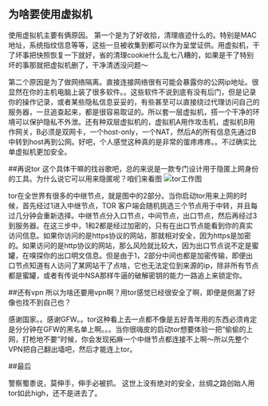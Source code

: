 ## 为啥要使用虚拟机
使用虚拟机主要有俩原因。
第一个是为了好收拾，清理痕迹什么的。特别是MAC地址，系统指纹信息等等，这些一旦被收集到都可以作为呈堂证供。用虚拟机，干了坏事把快照恢复一下就好，省的清理cookie什么乱七八糟的，如果是干了特别坏的事那就把虚拟机删了，干净清透没问题～

第二个原因是为了做网络隔离。直接连接网络很有可能会暴露你的公网ip地址。很显然在你的主机电脑上装了很多软件。。这些软件不说到底有没有后门，但是记录你的操作记录，或者某些隐私信息妥妥的，有些甚至可以直接绕过代理访问自己的服务器，一旦追查起来，都是很容易取证的。所以套一层虚拟机，搭一个干净的环境可以保护隐私不外泄。还有种双层虚拟机的，虚拟机A用作攻击机，虚拟机B用作网关，B必须是双网卡，一个host-only，一个NAT，然后A的所有信息先通过B中转到host再到公网。好吧，个人感觉这种真的是非常的蛋疼疼疼。。不过确实比单虚拟机更加安全。

##再说tor
这个具体干嘛的找谷歌吧，总的来说是一款专门设计用于隐匿上网身份的工具。为什么说它可以用来隐匿呢？咱们来看图
![tor工作图][1]

tor在全世界有很多的中继节点，就是图中的2部分。当你启动tor用来上网的时候，首先经过1进入中继节点，TOR 客户端会随机挑选三个节点用于中转，并且每过几分钟会重新选择。中继节点分入口节点，中间节点，出口节点，然后再经过3到服务器。在这三步中，1和2都是经过加密的，只有在出口节点能看到你的真实访问信息。如果你访问的是https协议的网站，那就相对安全，因为https是加密的。如果访问的是http协议的网站，那么风险就比较大，因为出口节点说不定是蜜罐，在嗅探你的出口明文信息。但是由于1，2部分中间也都是加密传输，即便出口节点知道有人访问了某网站干了点啥，它也无法定位到来源的ip，除非所有节点都是蜜罐，或者有传说中NSA那样牛逼的破解密钥的能力一路追上来锁定你。

##还有vpn
所以为啥还要用vpn啊？用tor感觉已经很安全了啊，即便是侧漏了好像也找不到自己也？

感谢国家。。感谢GFW。。tor这种看上去一点都不像是五好青年用的东西必须肯定是分分钟在GFW的黑名单上啊。。。当你很嗨皮的启动tor想要体验一把“偷偷的上网，打枪地不要”时候，你会发现拓麻一个中继节点都连接不上啊～所以先整个VPN把自己翻出墙吧，然后才能连上tor。


##最后

警察蜀黍说，莫伸手，伸手必被抓。
这世上没有绝对的安全，丝绸之路创始人用tor如此high，还不是进去了。


  [1]: http://zxdy-blog.qiniudn.com/tor.jpg